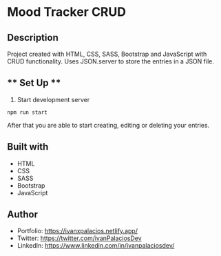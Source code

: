 # Mood Tracker CRUD

## Description
Project created with HTML, CSS, SASS, Bootstrap and JavaScript with CRUD functionality. Uses JSON.server to store the entries in a JSON file.

## ** Set  Up **
1. Start development server
```
npm run start
```

After that you are able to start creating, editing or deleting your entries.


## Built with
- HTML
- CSS
- SASS
- Bootstrap
- JavaScript

## Author
- Portfolio: https://ivanxpalacios.netlify.app/
- Twitter: https://twitter.com/ivanPalaciosDev
- LinkedIn: https://www.linkedin.com/in/ivanpalaciosdev/
